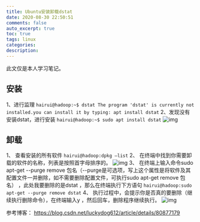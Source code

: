 ```yaml
---
title: Ubuntu安装卸载dstat
date: 2020-08-30 22:50:51
comments: false
auto_excerpt: true
toc: true
tags: linux
categories: 
description:
---
```

此文仅是本人学习笔记。

## 安装
1、进行监理
``
hairui@hadoop:~$ dstat
The program 'dstat' is currently not installed.you can install it by typing: apt install dstat
``
2、发现没有安装dstat，进行安装
``
hairui@hadoop:~$ sudo apt install dstat
``
![img](/images/UbuntuInstall1.png)
## 卸载
1、	查看安装的所有软件
``
hairui@hadoop:dpkg –list
``
2、	在终端中找到你需要卸载的软件的名称，列表是按照首字母排序的。
![img](/images/UbuntuInstall2.png)
3、	在终端上输入命令sudo apt-get --purge remove 包名（--purge是可选项，写上这个属性是将软件及其配置文件一并删除，如不需要删除配置文件，可执行sudo apt-get remove 包名） ，此处我要删除的是dstat ，那么在终端执行下方语句
``
hairui@hadoop:sudo apt-get --purge remove dstat
``
4、	执行过程中，会提示你是否真的要删除（继续执行删除命令），在终端输入y ，然后回车，删除程序继续执行。
![img](/images/UbuntuInstall3.png)

参考博客：
https://blog.csdn.net/luckydog612/article/details/80877179
